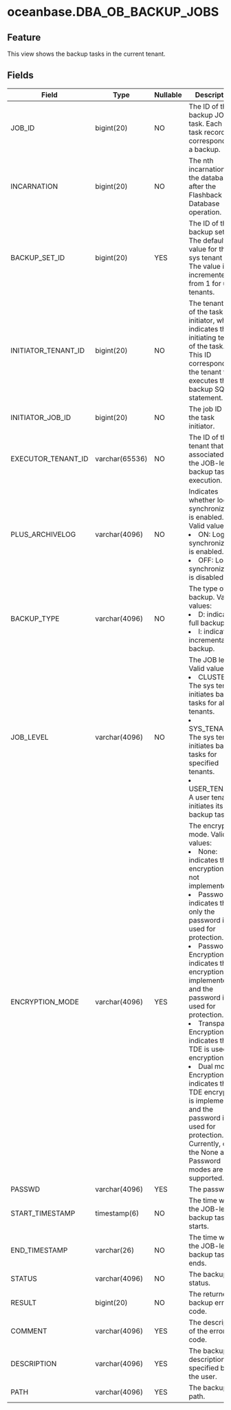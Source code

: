 # oceanbase.DBA_OB_BACKUP_JOBS
## Feature
This view shows the backup tasks in the current tenant.
## Fields

| Field | Type | Nullable | Description |
| --- | --- | --- | --- |
| JOB_ID | bigint(20) | NO | The ID of the backup JOB task. Each JOB task record corresponds to a backup. |
| INCARNATION | bigint(20) | NO | The nth incarnation of the database after the Flashback Database operation. |
| BACKUP_SET_ID | bigint(20) | YES | The ID of the backup set. The default value for the sys tenant is 0. The value is incremented from 1 for user tenants. |
| INITIATOR_TENANT_ID | bigint(20) | NO | The tenant ID of the task initiator, which indicates the initiating tenant of the task. This ID corresponds to the tenant that executes the backup SQL statement. |
| INITIATOR_JOB_ID | bigint(20) | NO | The job ID of the task initiator. |
| EXECUTOR_TENANT_ID | varchar(65536) | NO | The ID of the tenant that is associated with the JOB-level backup task for execution. |
| PLUS_ARCHIVELOG | varchar(4096) | NO | Indicates whether log synchronization is enabled. Valid values:<li>ON: Log synchronization is enabled.<li>OFF: Log synchronization is disabled. |
| BACKUP_TYPE | varchar(4096) | NO | The type of the backup. Valid values:<li>D: indicates full backup.<li>I: indicates incremental backup. |
| JOB_LEVEL | varchar(4096) | NO | The JOB level. Valid values:<li>CLUSTER: The sys tenant initiates backup tasks for all tenants.<li>SYS_TENANT: The sys tenant initiates backup tasks for specified tenants.<li>USER_TENANT: A user tenant initiates its own backup tasks. |
| ENCRYPTION_MODE | varchar(4096) | YES | The encryption mode. Valid values:<li>None: indicates that encryption is not implemented.<li>Password: indicates that only the password is used for protection.<li>Password Encryption: indicates that encryption is implemented and the password is used for protection.<li>Transparent Encryption: indicates that TDE is used for encryption.<li>Dual mode Encryption: indicates that TDE encryption is implemented and the password is used for protection.<br>Currently, only the None and Password modes are supported. |
| PASSWD | varchar(4096) | YES | The password. |
| START_TIMESTAMP | timestamp(6) | NO | The time when the JOB-level backup task starts. |
| END_TIMESTAMP | varchar(26) | NO | The time when the JOB-level backup task ends. |
| STATUS | varchar(4096) | NO | The backup status. |
| RESULT | bigint(20) | NO | The returned backup error code. |
| COMMENT | varchar(4096) | YES | The description of the error code. |
| DESCRIPTION | varchar(4096) | YES | The backup description specified by the user. |
| PATH | varchar(4096) | YES | The backup path. |